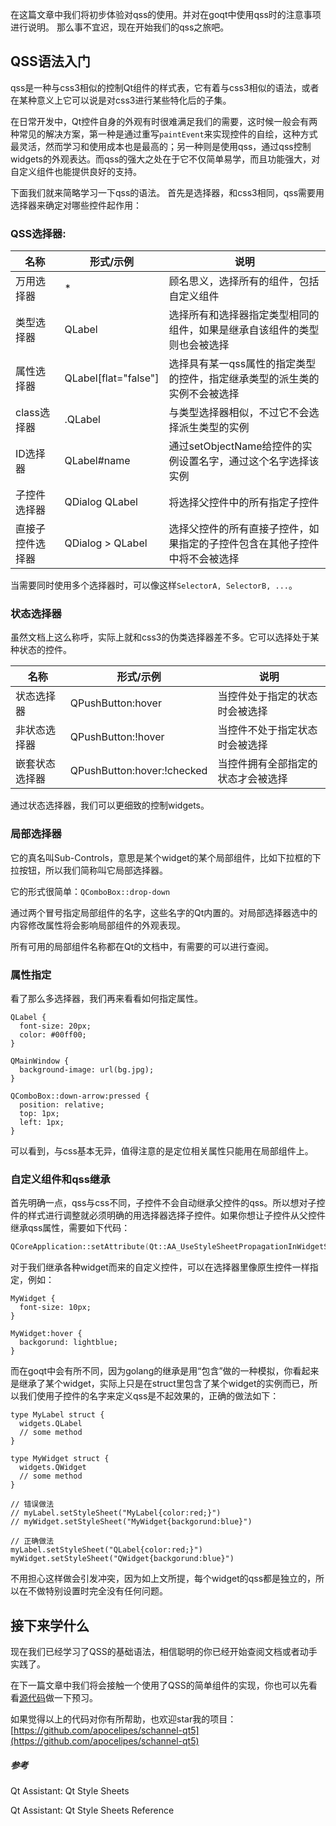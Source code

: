 在这篇文章中我们将初步体验对qss的使用。并对在goqt中使用qss时的注意事项进行说明。
那么事不宜迟，现在开始我们的qss之旅吧。

## QSS语法入门

qss是一种与css3相似的控制Qt组件的样式表，它有着与css3相似的语法，或者在某种意义上它可以说是对css3进行某些特化后的子集。

在日常开发中，Qt控件自身的外观有时很难满足我们的需要，这时候一般会有两种常见的解决方案，第一种是通过重写<code>paintEvent</code>来实现控件的自绘，这种方式最灵活，然而学习和使用成本也是最高的；另一种则是使用qss，通过qss控制widgets的外观表达。而qss的强大之处在于它不仅简单易学，而且功能强大，对自定义组件也能提供良好的支持。

下面我们就来简略学习一下qss的语法。
首先是选择器，和css3相同，qss需要用选择器来确定对哪些控件起作用：

### QSS选择器:

| 名称             | 形式/示例            | 说明                                                                       |
| ---------------- | -------------------- | -------------------------------------------------------------------------- |
| 万用选择器       | *                    | 顾名思义，选择所有的组件，包括自定义组件                                   |
| 类型选择器       | QLabel               | 选择所有和选择器指定类型相同的组件，如果是继承自该组件的类型则也会被选择   |
| 属性选择器       | QLabel[flat="false"] | 选择具有某一qss属性的指定类型的控件，指定继承类型的派生类的实例不会被选择  |
| class选择器      | .QLabel              | 与类型选择器相似，不过它不会选择派生类型的实例                             |
| ID选择器         | QLabel#name          | 通过setObjectName给控件的实例设置名字，通过这个名字选择该实例              |
| 子控件选择器     | QDialog QLabel       | 将选择父控件中的所有指定子控件                                             |
| 直接子控件选择器 | QDialog > QLabel     | 选择父控件的所有直接子控件，如果指定的子控件包含在其他子控件中将不会被选择 |

当需要同时使用多个选择器时，可以像这样`SelectorA, SelectorB, ...`。

### 状态选择器

虽然文档上这么称呼，实际上就和css3的伪类选择器差不多。它可以选择处于某种状态的控件。

| 名称           | 形式/示例                  | 说明                               |
| -------------- | -------------------------- | ---------------------------------- |
| 状态选择器     | QPushButton:hover          | 当控件处于指定的状态时会被选择     |
| 非状态选择器   | QPushButton:!hover         | 当控件不处于指定状态时会被选择     |
| 嵌套状态选择器 | QPushButton:hover:!checked | 当控件拥有全部指定的状态才会被选择 |

通过状态选择器，我们可以更细致的控制widgets。

### 局部选择器

它的真名叫Sub-Controls，意思是某个widget的某个局部组件，比如下拉框的下拉按钮，所以我们简称叫它局部选择器。

它的形式很简单：`QComboBox::drop-down`

通过两个冒号指定局部组件的名字，这些名字的Qt内置的。对局部选择器选中的内容修改属性将会影响局部组件的外观表现。

所有可用的局部组件名称都在Qt的文档中，有需要的可以进行查阅。

### 属性指定

看了那么多选择器，我们再来看看如何指定属性。

```css3
QLabel {
  font-size: 20px;
  color: #00ff00;
}

QMainWindow {
  background-image: url(bg.jpg);
}

QComboBox::down-arrow:pressed {
  position: relative;
  top: 1px;
  left: 1px;
}
```

可以看到，与css基本无异，值得注意的是定位相关属性只能用在局部组件上。

### 自定义组件和qss继承

首先明确一点，qss与css不同，子控件不会自动继承父控件的qss。所以想对子控件的样式进行调整就必须明确的用选择器选择子控件。如果你想让子控件从父控件继承qss属性，需要如下代码：

```C++
QCoreApplication::setAttribute(Qt::AA_UseStyleSheetPropagationInWidgetStyles, true);
```

对于我们继承各种widget而来的自定义控件，可以在选择器里像原生控件一样指定，例如：

```css3
MyWidget {
  font-size: 10px;
}

MyWidget:hover {
  backgorund: lightblue;
}
```

而在goqt中会有所不同，因为golang的继承是用“包含”做的一种模拟，你看起来是继承了某个widget，实际上只是在struct里包含了某个widget的实例而已，所以我们使用子控件的名字来定义qss是不起效果的，正确的做法如下：

```golang
type MyLabel struct {
  widgets.QLabel
  // some method
}

type MyWidget struct {
  widgets.QWidget
  // some method
}

// 错误做法
// myLabel.setStyleSheet("MyLabel{color:red;}")
// myWidget.setStyleSheet("MyWidget{backgorund:blue}")

// 正确做法
myLabel.setStyleSheet("QLabel{color:red;}")
myWidget.setStyleSheet("QWidget{backgorund:blue}")
```

不用担心这样做会引发冲突，因为如上文所提，每个widget的qss都是独立的，所以在不做特别设置时完全没有任何问题。

## 接下来学什么

现在我们已经学习了QSS的基础语法，相信聪明的你已经开始查阅文档或者动手实践了。

在下一篇文章中我们将会接触一个使用了QSS的简单组件的实现，你也可以先看看[源代码](https://github.com/apocelipes/schannel-qt5/blob/master/widgets/color_label.go)做一下预习。

如果觉得以上的代码对你有所帮助，也欢迎star我的项目：[https://github.com/apocelipes/schannel-qt5](https://github.com/apocelipes/schannel-qt5)

##### 参考

Qt Assistant: Qt Style Sheets

Qt Assistant: Qt Style Sheets Reference
